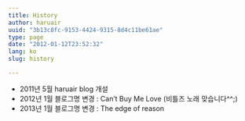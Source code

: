 ```yaml
---
title: History
author: haruair
uuid: "3b13c8fc-9153-4424-9315-8d4c11be61ae"
type: page
date: "2012-01-12T23:52:32"
lang: ko
slug: history

---
```

  * 2011년 5월 haruair blog 개설
  * 2012년 1월 블로그명 변경 : Can&#8217;t Buy Me Love (비틀즈 노래 맞습니다^^;)
  * 2013년 1월 블로그명 변경 : The edge of reason